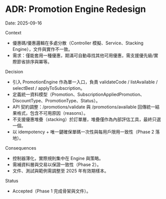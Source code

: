 # ADR: Promotion Engine Redesign

Date: 2025-09-16

Context
- 優惠碼/優惠邏輯在多處分散（Controller 模擬、Service、Stacking Engine），文件與實作不一致。
- 需求：僅能套用一種優惠，期滿可自動尋找其他可用優惠，需支援優先級/實際節省排序與冪等。

Decision
- 引入 PromotionEngine 作為單一入口，負責 validateCode / listAvailable / selectBest / applyToSubscription。
- 定義統一資料模型（Promotion、SubscriptionAppliedPromotion、DiscountType、PromotionType、Status）。
- API 契約調整：/promotions/validate 與 /promotions/available 回傳統一結果格式，包含不可用原因（reasons）。
- 不支援優惠堆疊（stacking）於訂單層，堆疊僅作為內部評估工具，最終只選一個。
- 以 idempotency + 唯一鍵確保單碼一次性與每用戶限用一致性（Phase 2 落地）。

Consequences
- 控制器薄化，實際規則集中在 Engine 與策略。
- 需補資料層與交易以保證一致性（Phase 2）。
- 文件、測試與範例需調整至 2025 年有效期樣本。

Status
- Accepted（Phase 1 完成骨架與文件）。
